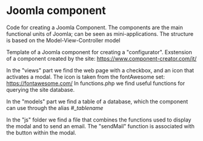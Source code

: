 # Joomla component
Code for creating a Joomla Component. The components are the main functional units of Joomla; can be seen as mini-applications. The structure is based on the Model-View-Controller model

Template of a Joomla component for creating a "configurator". Exstension of a component created by the site:
https://www.component-creator.com/it/

In the "views" part we find the web page with a checkbox, and an icon that activates a modal. The icon is taken from the fontAwesome set:
https://fontawesome.com/
In functions.php we find useful functions for querying the site database.

In the "models" part we find a table of a database, which the component can use through the alias #__tablename_

In the "js" folder we find a file that combines the functions used to display the modal and to send an email.
The "sendMail" function is associated with the button within the modal.
